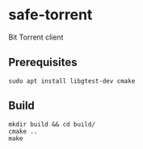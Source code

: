 # safe-torrent
Bit Torrent client

## Prerequisites

```
sudo apt install libgtest-dev cmake
```

## Build

```
mkdir build && cd build/
cmake ..
make
```